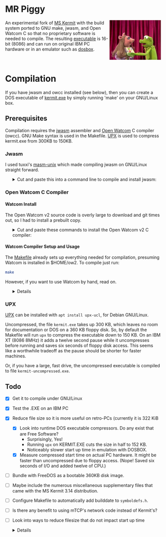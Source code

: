 # MR Piggy

<img src="README.md.d/mrpiggy.jpg" width="33%" align="right">

An experimental fork of [MS Kermit][msk] with the build system ported
to GNU make, jwasm, and Open Watcom C so that no proprietary software
is needed to compile. The resulting [executable][exe] is 16-bit (8086)
and can run on original IBM PC hardware or in an emulator such as
[dosbox](https://dosbox.com).

  [msk]: https://github.com/hackerb9/mskermit "MS Kermit source code"
  [exe]: https://github.com/hackerb9/mrpiggy/releases/download/v0.0.2/kermit.exe "kermit.exe"

<br clear=all>

# Compilation

If you have jwasm and owcc installed (see below), then you can create
a DOS executable of [kermit.exe][exe] by simply running 'make' on your
GNU/Linux box.

## Prerequisites

Compilation requires the [jwasm](https://github.com/tuxxi/masm-unix)
assembler and
[Open Watcom](https://github.com/open-watcom/open-watcom-v2/)
C compiler (owcc). GNU Make syntax is used in the Makefile.
[UPX](https://github.com/upx/upx) is used to compress kermit.exe
from 300KB to 150KB.

### Jwasm

I used tuxxi's [masm-unix](https://github.com/tuxxi/masm-unix) which
made compiling jwasm on GNU/Linux straight forward. 

<ul><details><summary>Cut and paste this into a command line to compile
and install jwasm:</summary>

```bash
    sudo apt install build-essential cmake
    git clone http://github.com/tuxxi/masm-unix
    cd masm_unix/src/JWasm
    cmake .  &&  make  &&  sudo cp -p jwasm /usr/local/bin/
```
</details></ul>

### Open Watcom C Compiler

#### Watcom Install
The Open Watcom v2 source code is overly large to download and git
times out, so I had to install a prebuilt copy. 

<ul><details>
<summary>Cut and paste these commands to install the Open Watcom v2 C compiler:</summary>

``` bash
cd
mkdir ow2
cd ow2
R=https://github.com/open-watcom/open-watcom-v2/releases
wget -O ow2.zip "$R"/download/Current-build/open-watcom-2_0-c-linux-x64
unzip ow2.zip
rm -r ow2.zip binnt binp binw rdos rh 
mv binl64 bin
cd bin
chmod +x $(file * | grep ELF | cut -f1 -d:)
mv vi weevil
```

<details><summary>32-bit binaries</summary>

Binaries are in `binl` instead of `binl64`; rename it to just `bin`.
If you don't have a binl directory, try changing `x64` to `x86` in the
wget line. 

``` bash
cd
mkdir ow2
cd ow2
R=https://github.com/open-watcom/open-watcom-v2/releases
wget -O ow2.zip "$R"/download/Current-build/open-watcom-2_0-c-linux-x86
unzip ow2.zip
rm -r ow2.zip binnt binp binw rdos rh 
mv binl bin
cd bin
chmod +x $(file * | grep ELF | cut -f1 -d:)
mv vi weevil
```
</details>

<details><summary>About weevil</summary>

Note that we've renamed the Watcom editor to `weevil` because calling
it `vi` on a UNIX system is silly. It is clearly the love-child of
Microsoft EDIT and [`ed`][ed] plus it's a bit buggy (try Ctrl+C), thus
"weevil". 
</details>

  [ed]: https://www.gnu.org/fun/jokes/ed-msg.en.html "“Ed is the standard text editor.”"

</details></ul>

#### Watcom Compiler Setup and Usage

The [Makefile](Makefile) already sets up everything needed for
compilation, presuming Watcom is installed in $HOME/ow2. To compile
just run:

```bash
make
```

However, if you want to use Watcom by hand, read on.

<ul><details>

To use the Watcom C compiler, you'll first need to setup the compilation
environment like so:

``` bash
export WATCOM=${HOME}/ow2
export PATH+=:${WATCOM}/bin
export INCLUDE=${WATCOM}/h
```

You can run that at the command line or add it to a Makefile. To
compile a program, you use the owcc command, like so:


``` bash
owcc  -bdos  -mcmodel=s  -o myprog.exe  myprog.c
```

You can then execute the .exe file in dosbox to test it out.

</details></ul>

### UPX

[UPX](https://github.com/upx/upx) can be installed with `apt install
upx-ucl`, for Debian GNU/Linux.

Uncompressed, the file `kermit.exe` takes up 300 KB, which leaves no
room for documentation or DOS on a 360 KB floppy disk. So, by default
the Makefile will run `upx` to compress the executable down to 150 KB.
On an IBM XT (8086 8MHz) it adds a twelve second pause while it
uncompresses before running and saves six seconds of floppy disk
access. This seems like a worthwhile tradeoff as the pause should be
shorter for faster machines.

Or, if you have a large, fast drive, the uncompressed executable is
compiled to file `kermit-uncompressed.exe`.

## Todo

- [x] Get it to compile under GNU/Linux
- [x] Test the .EXE on an IBM PC
- [x] Reduce file size so it is more useful on retro-PCs (currently it
      is 322 KiB 
	- [X] Look into runtime DOS executable compressors. Do any exist
          that are Free Software?
	  - Surprisingly, Yes!
	  - Running `upx` on KERMIT.EXE cuts the size in half to 152 KB.
	  - Noticeably slower start up time in emulation with DOSBOX.
	 - [X] Measure compressed start time on actual PC hardware. It
           might be faster than uncompressed due to floppy access.
		   (Nope! Saved six seconds of I/O and added twelve of CPU.)
 - [ ] Bundle with FreeDOS as a bootable 360KB disk image.
 - [ ] Maybe include the numerous miscellaneous supplementary files
       that came with the MS Kermit 3.14 distribution.
 - [ ] Configure Makefile to automatically add builddate to `symboldefs.h`.
 - [ ] Is there any benefit to using mTCP's network code instead of Kermit's?
 - [ ] Look into ways to reduce filesize that do not impact start up time
   <details>
  
	- Simple Methods
	  - [ ] Compiler, linker flags.
	  - [ ] Investigate: why is Open Watcom executable 50 KB larger than
            the one created by Microsoft tools in 1999. Is it Watcom's
            standard library?
	  - [ ] Check how Open Watcom's PACKDATA works.
		- Kermit 3.14 notes state that 40KB was saved by using
			PACKDATA option of LINK.EXE. That option exists in Open
			Watcom but produces no savings in file size.
   		- **WARNING!** I had thought PACKDATA was safe to experiment
			with, but I realized that since stack checking is
			disabled, a smaller segment size might cause pointers to
			wrap around!
	    - [ ] What is the max size of the data structures in Kermit?
   	- Complex Methods
	  - [ ] Conditional compilation
		- [ ] Add "Lite" versions (no NET, no GRAPHICS, neither) to Makefile.
		- [X] What existing subsystems does CHECK command identify?
			- IF: ???
			- Network: How does this differ from TCP?
			- TCP/IP: 
			- Graphics: Tek4010 & Sixel
			- Terminal: Terminal emulation. no_terminal implies no_graphics.
			- (nls_portuguese: Missing from check but exists as ifdef.)
		- [ ] Identify other large subsystems
			- [ ] serial port? script interpreter? H19 and other terms?
			- [ ] weird networks like IPX
		- [ ] Wrap them in #ifdef, same as Lite.
	  - [ ] Analyze algorithms and datastructures to trim for size.
	  - [ ] How large is Kermit's TCP/IP, DHCP, and DNS implementation? 
		Is [mTCP](http://www.brutman.com/mTCP/) smaller?
   </details>

